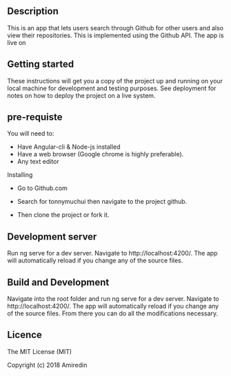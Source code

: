 ## Description
This is an app that lets users search through Github for other users and also view their repositories. This is implemented using the Github API. The app is live on 


## Getting started
These instructions will get you a copy of the project up and running on your local machine for development and testing purposes. See deployment for notes on how to deploy the project on a live system.


## pre-requiste

You will need to:

* Have Angular-cli & Node-js installed
* Have a web browser (Google chrome is highly preferable).
* Any text editor

Installing
 *  Go to Github.com

* Search for tonnymuchui then navigate to the project github.

* Then clone the project or fork it.


## Development server 

Run ng serve for a dev server. Navigate to http://localhost:4200/. The app will automatically reload if you change any of the source files.

## Build and Development 
Navigate into the root folder and run ng serve for a dev server. Navigate to http://localhost:4200/. The app will automatically reload if you change any of the source files. From there you can do all the modifications necessary.

## Licence
The MIT License (MIT)

Copyright (c) 2018 Amiredin 